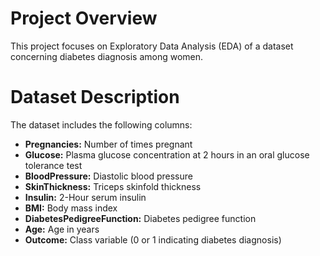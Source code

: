 # Project Overview
This project focuses on Exploratory Data Analysis (EDA) of a dataset concerning diabetes diagnosis among women.

# Dataset Description
The dataset includes the following columns:

* **Pregnancies:** Number of times pregnant
* **Glucose:** Plasma glucose concentration at 2 hours in an oral glucose tolerance test
* **BloodPressure:** Diastolic blood pressure
* **SkinThickness:** Triceps skinfold thickness
* **Insulin:** 2-Hour serum insulin
* **BMI:** Body mass index
* **DiabetesPedigreeFunction:** Diabetes pedigree function
* **Age:** Age in years
* **Outcome:** Class variable (0 or 1 indicating diabetes diagnosis)